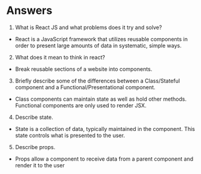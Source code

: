 # Answers

1. What is React JS and what problems does it try and solve?
* React is a JavaScript framework that utilizes reusable components in order to present large amounts of data in systematic, simple ways. 
2. What does it mean to think in react?
* Break reusable sections of a website into components. 
3. Briefly describe some of the differences between a Class/Stateful component and a Functional/Presentational component.
* Class components can maintain state as well as hold other methods. Functional components are only used to render JSX.
4. Describe state.
* State is a collection of data, typically maintained in the <App /> component. This state controls what is presented to the user.
5. Describe props.
* Props allow a component to receive data from a parent component and render it to the user